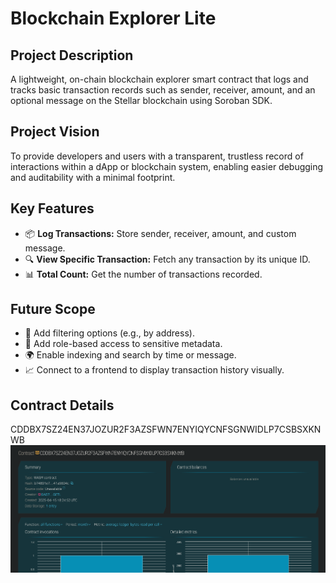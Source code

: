 # Blockchain Explorer Lite

## Project Description
A lightweight, on-chain blockchain explorer smart contract that logs and tracks basic transaction records such as sender, receiver, amount, and an optional message on the Stellar blockchain using Soroban SDK.

## Project Vision
To provide developers and users with a transparent, trustless record of interactions within a dApp or blockchain system, enabling easier debugging and auditability with a minimal footprint.

## Key Features
- 📦 **Log Transactions:** Store sender, receiver, amount, and custom message.
- 🔍 **View Specific Transaction:** Fetch any transaction by its unique ID.
- 📊 **Total Count:** Get the number of transactions recorded.

## Future Scope
- 📁 Add filtering options (e.g., by address).
- 🔐 Add role-based access to sensitive metadata.
- 🌍 Enable indexing and search by time or message.
- 📈 Connect to a frontend to display transaction history visually.

## Contract Details
CDDBX7SZ24EN37JOZUR2F3AZSFWN7ENYIQYCNFSGNWIDLP7CSBSXKNWB
![alt text](image.png)